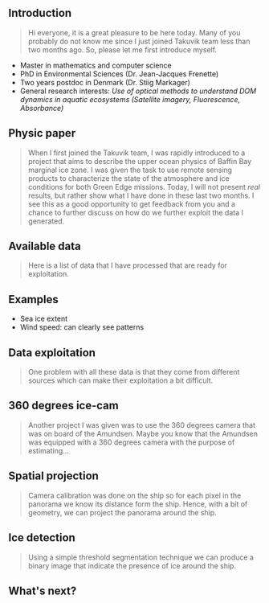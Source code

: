 
## Introduction

> Hi everyone, it is a great pleasure to be here today. Many of you probably do not know me since I just joined Takuvik team less than two months ago. So, please let me first introduce myself.

- Master in mathematics and computer science
- PhD in Environmental Sciences (Dr. Jean-Jacques Frenette)
- Two years postdoc in Denmark (Dr. Stiig Markager)
- General research interests: *Use of optical methods to understand DOM dynamics in aquatic ecosystems (Satellite imagery, Fluorescence, Absorbance)*

## Physic paper

> When I first joined the Takuvik team, I was rapidly introduced to a project that aims to describe the upper ocean physics of Baffin Bay marginal ice zone. I was given the task to use remote sensing products to characterize the state of the atmosphere and ice conditions for both Green Edge missions. Today, I will not present *real* results, but rather show what I have done in these last two months. I see this as a good opportunity to get feedback from you and a chance to further discuss on how do we further exploit the data I generated.

## Available data

> Here is a list of data that I have processed that are ready for exploitation.

## Examples

- Sea ice extent
- Wind speed: can clearly see patterns

## Data exploitation

> One problem with all these data is that they come from different sources which can make their exploitation a bit difficult.

## 360 degrees ice-cam

> Another project I was given was to use the 360 degrees camera that was on board of the Amundsen. Maybe you know that the Amundsen was equipped with a 360 degrees camera with the purpose of estimating...

## Spatial projection

> Camera calibration was done on the ship so for each pixel in the panorama we know its distance form the ship. Hence, with a bit of geometry, we can project the panorama around the ship.

## Ice detection

> Using a simple threshold segmentation technique we can produce a binary image that indicate the presence of ice around the ship.

## What's next?
